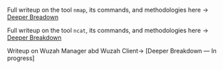 Full writeup on the tool `nmap`, its commands, and methodologies here → [Deeper Breadown](/notes/expanded/NMAP_Writeup.md)

Full writeup on the tool `ncat`, its commands, and methodologies here → [Deeper Breakdown](/notes/expanded/NCAT_Writeup.md)

Writeup on Wuzah Manager abd Wuzah Client→ [Deeper Breakdown — In progress]
